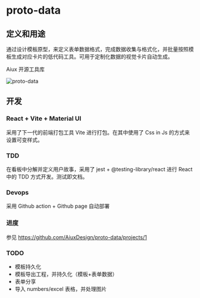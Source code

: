 # proto-data

## 定义和用途
通过设计模板原型，来定义表单数据格式，完成数据收集与格式化，并批量按照模板生成对应卡片的低代码工具。可用于定制化数据的视觉卡片自动生成。

Aiux 开源工具库

![proto-data](https://user-images.githubusercontent.com/17036920/114829301-7929c780-9dfd-11eb-9879-8fe1c9d35eb3.jpg)


## 开发

### React + Vite + Material UI
采用了下一代的前端打包工具 Vite 进行打包。在其中使用了 Css in Js 的方式来设置可变样式。

### TDD
在看板中分解并定义用户故事，采用了 jest + @testing-library/react 进行 React 中的 TDD 方式开发。测试即文档。

### Devops
采用 Github action + Github page 自动部署

### 进度
参见 https://github.com/AiuxDesign/proto-data/projects/1

### TODO
- 模板持久化
- 模板导出工程，并持久化（模板+表单数据）
- 表单分享
- 导入 numbers/excel 表格，并处理图片
